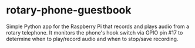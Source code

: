 # rotary-phone-guestbook
Simple Python app for the Raspberry Pi that records and plays audio from a rotary telephone. It monitors the phone's hook switch via GPIO pin #17 to determine when to play/record audio and when to stop/save recording.
